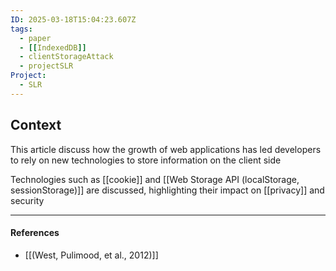```yaml
---
ID: 2025-03-18T15:04:23.607Z
tags:
  - paper
  - [[IndexedDB]]
  - clientStorageAttack
  - projectSLR
Project:
  - SLR
---
```

## Context

This article discuss how the growth of web applications has led developers to rely on new technologies to store information on the client side

Technologies such as [[cookie]] and [[Web Storage API (localStorage, sessionStorage)]] are discussed, highlighting their impact on [[privacy]] and security

---
#### References
- [[(West, Pulimood, et al., 2012)]]
